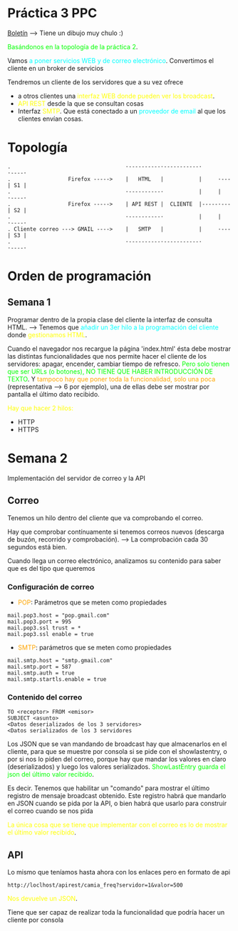 # Práctica 3 PPC
[Boletín](https://aulavirtual.um.es/access/content/group/3880_G_2023_N_N/Pr%C3%A1cticas/PPC-Practica3-boletin.pdf) --> Tiene un dibujo muy chulo :)

<span style="color: lime;">Basándonos en la topología de la práctica 2</span>.

Vamos <span style="color: aqua;">a poner servicios WEB y de correo electrónico</span>.
Convertimos el cliente en un broker de servicios

Tendremos un cliente de los servidores que a su vez ofrece 
- a otros clientes una <span style="color: yellow;">interfaz WEB donde pueden ver los broadcast</span>.
- <span style="color: yellow;">API REST</span> desde la que se consultan cosas
- Interfaz <span style="color: yellow;">SMTP</span>. Que está conectado a un <span style="color: aqua;">proveedor de email</span> al que los clientes envían cosas.

# Topología
```
.                                    ·----------·-----------·         ·----·
.                  Firefox ----->    |   HTML   |           |     ·---| S1 |
.                                    ·----------·           |     |   ·----·
.                  Firefox ----->    | API REST |  CLIENTE  |-----·---| S2 |
.                                    ·----------·           |     |   ·----·
. Cliente correo ---> GMAIL ---->    |   SMTP   |           |     ·---| S3 |
.                                    ·----------·-----------·         ·----·
```

# Orden de programación
## Semana 1
Programar dentro de la propia clase del cliente la interfaz de consulta HTML.
--> Tenemos que <span style="color: aqua;">añadir un 3er hilo a la programación del cliente </span> donde <span style="color: yellow;">gestionamos HTML</span>.

Cuando el navegador nos recargue la página 'index.html' ésta debe mostrar las distintas funcionalidades que nos permite hacer el cliente de los servidores: apagar, encender, cambiar tiempo de refresco. <span style="color: lime;">Pero solo tienen que ser URLs (o botones), NO TIENE QUE HABER INTRODUCCIÓN DE TEXTO</span>. Y <span style="color: orange;">tampoco hay que poner toda la funcionalidad, solo una poca</span> (representativa --> 6 por ejemplo), una de ellas debe ser mostrar por pantalla el último dato recibido.

<span style="color: yellow;">Hay que hacer 2 hilos:</span>
- HTTP
- HTTPS

# Semana 2
Implementación del servidor de correo y la API
## Correo
Tenemos un hilo dentro del cliente que va comprobando el correo.

Hay que comprobar contínuamente si tenemos correos nuevos (descarga de buzón, recorrido y  comprobación). -->  La comprobación cada 30 segundos está bien.

Cuando llega un correo electrónico, analizamos su contenido para saber que es del tipo que queremos

### Configuración de correo

- <span style="color: orange;">POP</span>: Parámetros que se meten como propiedades 
```
mail.pop3.host = "pop.gmail.com"
mail.pop3.port = 995
mail.pop3.ssl trust = *
mail.pop3.ssl enable = true
```

- <span style="color: orange;">SMTP</span>: parámetros que se meten como propiedades
```
mail.smtp.host = "smtp.gmail.com"
mail.smtp.port = 587
mail.smtp.auth = true
mail.smtp.startls.enable = true
```

### Contenido del correo
```
TO <receptor> FROM <emisor>
SUBJECT <asunto>
<Datos deserializados de los 3 servidores>
<Datos serializados de los 3 servidores
```

Los  JSON que se van mandando de broadcast hay que almacenarlos en el cliente, para que se muestre por consola si se pide con el showlastentry, o por si nos lo piden del correo, porque hay que mandar los valores en claro (deserializados) y luego los valores serializados.
<span style="color: lime;">ShowLastEntry guarda el json del último valor recibido</span>.

Es decir. Tenemos que habilitar un "comando" para mostrar el último registro de mensaje broadcast obtenido. Este registro habrá que mandarlo en JSON cuando se pida por la API, o bien habrá que usarlo para construir el correo cuando se nos pida

<span style="color: yellow;">La única cosa que se tiene que implementar con el correo es lo de mostrar el último valor recibido</span>.

## API
Lo mismo que teníamos hasta ahora con los enlaces pero en formato de api 
```
http://loclhost/apirest/camia_freq?servidor=1&valor=500
```
 <span style="color: yellow;">Nos devuelve un JSON</span>.

Tiene que ser capaz de realizar toda la funcionalidad que podría hacer un cliente por consola
